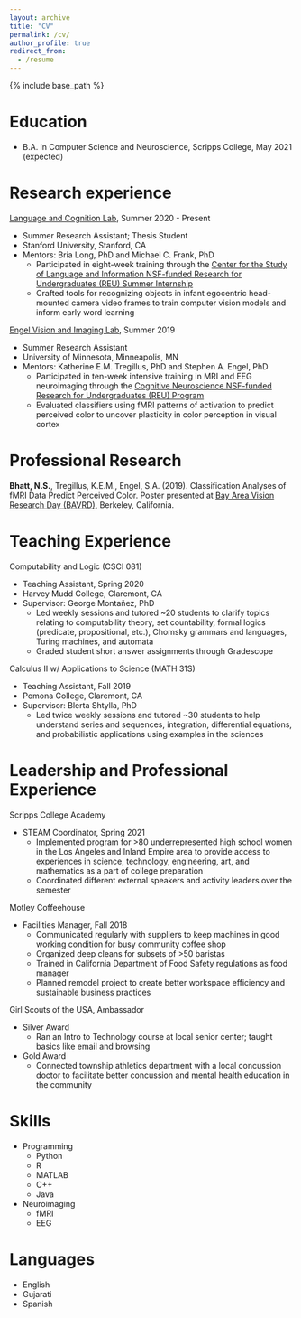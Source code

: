 ```yaml
---
layout: archive
title: "CV"
permalink: /cv/
author_profile: true
redirect_from:
  - /resume
---
```


{% include base_path %}

Education
======
* B.A. in Computer Science and Neuroscience, Scripps College, May 2021 (expected)

Research experience
======
[Language and Cognition Lab](https://langcog.stanford.edu/), Summer 2020 - Present
* Summer Research Assistant; Thesis Student
* Stanford University, Stanford, CA
* Mentors: Bria Long, PhD and Michael C. Frank, PhD
  * Participated in eight-week training through the [Center for the Study of Language and Information NSF-funded Research for Undergraduates (REU) Summer Internship](https://www-csli.stanford.edu/csli-summer-internship-program-2021)
  * Crafted tools for recognizing objects in infant egocentric head-mounted camera video frames to train computer vision models and inform early word learning

[Engel Vision and Imaging Lab](http://engellab.psych.umn.edu/), Summer 2019
* Summer Research Assistant
* University of Minnesota, Minneapolis, MN
* Mentors: Katherine E.M. Tregillus, PhD and Stephen A. Engel, PhD
  * Participated in ten-week intensive training in MRI and EEG neuroimaging through the [Cognitive Neuroscience NSF-funded Research for Undergraduates (REU) Program](http://neuroimagingreu.umn.edu/)
  * Evaluated classifiers using fMRI patterns of activation to predict perceived color to uncover plasticity in color perception in visual cortex

Professional Research
======
**Bhatt, N.S.**, Tregillus, K.E.M., Engel, S.A. (2019). Classification Analyses of fMRI Data Predict Perceived Color. Poster presented at [Bay Area Vision Research Day (BAVRD)](https://vision.berkeley.edu/events/bavrd), Berkeley, California.

Teaching Experience
======
Computability and Logic (CSCI 081)
* Teaching Assistant, Spring 2020
* Harvey Mudd College, Claremont, CA
* Supervisor: George Montañez, PhD
  * Led weekly sessions and tutored ~20 students to clarify topics relating to computability theory, set countability, formal logics (predicate, propositional, etc.), Chomsky grammars and languages, Turing machines, and automata
  * Graded student short answer assignments through Gradescope

Calculus II w/ Applications to Science (MATH 31S)
* Teaching Assistant, Fall 2019
* Pomona College, Claremont, CA
* Supervisor: Blerta Shtylla, PhD
  * Led twice weekly sessions and tutored ~30 students to help understand series and sequences, integration, differential equations, and probabilistic applications using examples in the sciences

Leadership and Professional Experience
======

Scripps College Academy
* STEAM Coordinator, Spring 2021
  * Implemented program for >80 underrepresented high school women in the Los Angeles and Inland Empire area to provide access to experiences in science, technology, engineering, art, and mathematics as a part of college preparation
  * Coordinated different external speakers and activity leaders over the semester

Motley Coffeehouse
* Facilities Manager, Fall 2018
  * Communicated regularly with suppliers to keep machines in good working condition for busy community coffee shop
  * Organized deep cleans for subsets of >50 baristas
  * Trained in California Department of Food Safety regulations as food manager
  * Planned remodel project to create better workspace efficiency and sustainable business practices

Girl Scouts of the USA, Ambassador
* Silver Award
  * Ran an Intro to Technology course at local senior center; taught basics like email and browsing
* Gold Award
  * Connected township athletics department with a local concussion doctor to facilitate better concussion and mental health education in the community
  
Skills
======
* Programming
  * Python
  * R
  * MATLAB
  * C++
  * Java
* Neuroimaging
  * fMRI
  * EEG

Languages
======
* English
* Gujarati
* Spanish
